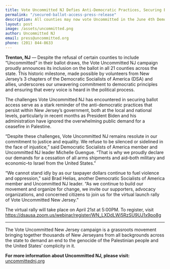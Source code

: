 ```yaml
---
title: Vote Uncommitted NJ Defies Anti-Democratic Practices, Securing Ballot Access Statewide  
permalink: "/secured-ballot-access-press-release"
description: All counties may now vote Uncommitted in the June 4th Democratic Primary
layout: post
image: /assets/uncommitted.png
author: Uncommitted NJ
email: press@uncommitted.org
phone: (201) 844-8633
---
```


**Trenton, NJ**  — Despite the refusal of certain counties to include
“Uncommitted” in their ballot draws, the Vote Uncommitted NJ campaign proudly
announces its inclusion on the ballot in all 21 counties across the state. This
historic milestone, made possible by volunteers from New Jersey’s 3 chapters of
the Democratic Socialists of America (DSA) and allies, underscores our
unwavering commitment to democratic principles and ensuring that every voice is
heard in the political process.

The challenges Vote Uncommitted NJ has encountered in securing ballot access
serve as a stark reminder of the anti-democratic practices that persist within
New Jersey’s government, both at the local and national levels, particularly in
recent months as President Biden and his administration have ignored the
overwhelming public demand for a ceasefire in Palestine.

“Despite these challenges, Vote Uncommitted NJ remains resolute in our
commitment to justice and equality. We refuse to be silenced or sidelined in the
face of injustice,” said Democratic Socialists of America member and Uncommitted
NJ leader Michelle Guengue. “That is why we proudly declare our demands for a
cessation of all arms shipments and aid–both military and economic–to Israel
from the United States.” 

“We cannot stand idly by as our taxpayer dollars continue to fuel violence and
oppression,” said Brad Helias, another Democratic Socialists of America member
and Uncommitted NJ leader. “As we continue to build our movement and organize
for change, we invite our supporters, advocacy organizations, and concerned
citizens to join us for the virtual launch rally of Vote Uncommitted New
Jersey.” 

The virtual rally will take place on April 21st at 5:00PM. To register, visit
<a
href="https://dsausa.zoom.us/webinar/register/WN_LXDdLWj5RzSU9UJ1x9po8g">https://dsausa.zoom.us/webinar/register/WN_LXDdLWj5RzSU9UJ1x9po8g</a>

--- 

The Vote Uncommitted New Jersey campaign is a grassroots movement bringing
together thousands of New Jerseyans from all backgrounds across the state to
demand an end to the genocide of the Palestinian people and the United States’
complicity in it.

**For more information about Uncommitted NJ, please visit:**
[uncommittednj.org](https://uncommittednj.org)
